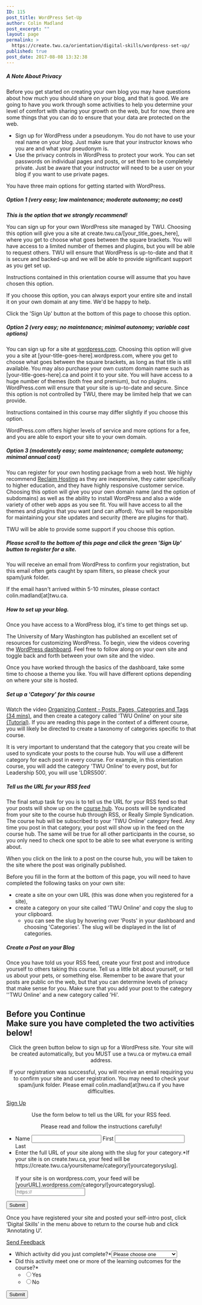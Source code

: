 ```yaml
---
ID: 115
post_title: WordPress Set-Up
author: Colin Madland
post_excerpt: ""
layout: page
permalink: >
  https://create.twu.ca/orientation/digital-skills/wordpress-set-up/
published: true
post_date: 2017-08-08 13:32:38
---
```

##### A Note About Privacy

Before you get started on creating your own blog you may have questions about how much you should share on your blog, and that is good. We are going to have you work through some activities to help you determine your level of comfort with sharing your growth on the web, but for now, there are some things that you can do to ensure that your data are protected on the web.

* Sign up for WordPress under a pseudonym. You do not have to use your real name on your blog. Just make sure that your instructor knows who you are and what your pseudonym is.
* Use the privacy controls in WordPress to protect your work. You can set passwords on individual pages and posts, or set them to be completely private. Just be aware that your instructor will need to be a user on your blog if you want to use private pages.

You have three main options for getting started with WordPress.

##### Option 1 \(very easy; low maintenance; moderate autonomy; no cost\)

_**This is the option that we strongly recommend!**_

You can sign up for your own WordPress site managed by TWU. Choosing this option will give you a site at create.twu.ca/\[your\_title\_goes\_here\], where you get to choose what goes between the square brackets. You will have access to a limited number of themes and plugins, but you will be able to request others. TWU will ensure that WordPress is up-to-date and that it is secure and backed-up and we will be able to provide significant support as you get set up.

Instructions contained in this orientation course will assume that you have chosen this option.

If you choose this option, you can always export your entire site and install it on your own domain at any time. We'd be happy to help.

Click the 'Sign Up' button at the bottom of this page to choose this option.

##### Option 2 \(very easy; no maintenance; minimal autonomy; variable cost options\)

You can sign up for a site at [wordpress.com](http://wordpress.com). Choosing this option will give you a site at \[your-title-goes-here\].wordpress.com, where you get to choose what goes between the square brackets, as long as that title is still available. You may also purchase your own custom domain name such as \[your-title-goes-here\].ca and point it to your site. You will have access to a huge number of themes \(both free and premium\), but no plugins. WordPress.com will ensure that your site is up-to-date and secure. Since this option is not controlled by TWU, there may be limited help that we can provide.

Instructions contained in this course may differ slightly if you choose this option.

WordPress.com offers higher levels of service and more options for a fee, and you are able to export your site to your own domain.

##### Option 3 \(moderately easy; some maintenance; complete autonomy; minimal annual cost\)

You can register for your own hosting package from a web host. We highly recommend [Reclaim Hosting](http://reclaimhosting.com) as they are inexpensive, they cater specifically to higher education, and they have highly responsive customer service. Choosing this option will give you your own domain name \(and the option of subdomains\) as well as the ability to install WordPress and also a wide variety of other web apps as you see fit. You will have access to all the themes and plugins that you want \(and can afford\). You will be responsible for maintaining your site updates and security \(there are plugins for that\).

TWU will be able to provide some support if you choose this option.

##### Please scroll to the bottom of this page and click the green 'Sign Up' button to register for a site.

You will receive an email from WordPress to confirm your registration, but this email often gets caught by spam filters, so please check your spam/junk folder.

If the email hasn't arrived within 5-10 minutes, please contact colin.madland[at]twu.ca.

##### How to set up your blog.

Once you have access to a WordPress blog, it's time to get things set up.

The University of Mary Washington has published an excellent set of resources for customizing WordPress. To begin, view the videos covering the [WordPress dashboard](http://umw.domains/wordpress-basics/#dashboard). Feel free to follow along on your own site and toggle back and forth between your own site and the video.

Once you have worked through the basics of the dashboard, take some time to choose a theme you like. You will have different options depending on where your site is hosted.

##### Set up a 'Category' for this course

Watch the video [Organizing Content - Posts, Pages, Categories and Tags (34 mins)](https://wordpress.tv/2017/09/26/al-davis-organizing-your-content-pages-posts-categories-and-tags/), and then create a category called 'TWU Online' on your site [(Tutorial)](https://twonline.gitbooks.io/wordpress/content/post-settings.html). If you are reading this page in the context of a different course, you will likely be directed to create a taxonomy of categories specific to that course.

It is very important to understand that the category that you create will be used to syndicate your posts to the course hub. You will use a different category for each post in every course. For example, in this orientation course, you will add the category 'TWU Online' to every post, but for Leadership 500, you will use 'LDRS500'.

##### Tell us the URL for your RSS feed

The final setup task for you is to tell us the URL for your RSS feed so that your posts will show up on the [course hub](https://create.twu.ca/orientation). You posts will be syndicated from your site to the course hub through RSS, or Really Simple Syndication. The course hub will be subscribed to your 'TWU Online' category feed. Any time you post in that category, your post will show up in the feed on the course hub. The same will be true for all other participants in the course, so you only need to check one spot to be able to see what everyone is writing about.

When you click on the link to a post on the course hub, you will be taken to the site where the post was originally published.

Before you fill in the form at the bottom of this page, you will need to have completed the following tasks on your own site:

* create a site on your own URL (this was done when you registered for a site),
* create a category on your site called 'TWU Online' and copy the slug to your clipboard.
  - you can see the slug by hovering over 'Posts' in your dashboard and choosing 'Categories'. The slug will be displayed in the list of categories.

##### Create a Post on your Blog

Once you have told us your RSS feed, create your first post and introduce yourself to others taking this course. Tell us a little bit about yourself, or tell us about your pets, or something else. Remember to be aware that your posts are public on the web, but that you can determine levels of privacy that make sense for you. Make sure that you add your post to the category ''TWU Online' and a new category called 'Hi'.

<h5 style="text-align: center;"></h5>

<!--themify_builder_static--><h2>Before you Continue<br/>Make sure you have completed the two activities below!</h2>


 <p style="text-align: center;">Click the green button below to sign up for a WordPress site. Your site will be created automatically, but you MUST use a twu.ca or mytwu.ca email address.</p><p style="text-align: center;">If your registration was successful, you will receive an email requiring you to confirm your site and user registration. You may need to check your spam/junk folder. Please email colin.madland[at]twu.ca if you have difficulties.</p>

 <a href="https://create.twu.ca/register" > Sign Up </a>


 <p style="text-align: center;">Use the form below to tell us the URL for your RSS feed.</p> <p style="text-align: center;">Please read and follow the instructions carefully!</p>
 <form method='post' enctype='multipart/form-data' id='gform_2' action='/orientation/wp-admin/post.php'> <ul id='gform_fields_2' class='gform_fields top_label form_sublabel_below description_below'><li id='field_2_1' class='gfield field_sublabel_below field_description_below gfield_visibility_visible' ><label class='gfield_label gfield_label_before_complex' for='input_2_1_3' >Name</label> <input type='text' name='input_1.3' id='input_2_1_3' value='' aria-label='First name' tabindex='2' aria-invalid="false" /> <label for='input_2_1_3' >First</label> <input type='text' name='input_1.6' id='input_2_1_6' value='' aria-label='Last name' tabindex='4' aria-invalid="false" /> <label for='input_2_1_6' >Last</label> </li><li id='field_2_2' class='gfield gfield_contains_required field_sublabel_below field_description_above gfield_visibility_visible' ><label class='gfield_label' for='input_2_2' >Enter the full URL of your site along with the slug for your category.*</label>If your site is on create.twu.ca, your feed will be https://create.twu.ca/yoursitename/category/[yourcategoryslug]. <br> <br> If your site is on wordpress.com, your feed will be [yourURL].wordpress.com/category/[yourcategoryslug]. <br> <input name='input_2' id='input_2_2' type='text' value='' class='medium' tabindex='6' placeholder='https://' aria-required="true" aria-invalid="false"/> </li> </ul> <input type='submit' id='gform_submit_button_2' class='gform_button button' value='Submit' tabindex='7' onclick='if(window["gf_submitting_2"]){return false;} window["gf_submitting_2"]=true; ' onkeypress='if( event.keyCode == 13 ){ if(window["gf_submitting_2"]){return false;} window["gf_submitting_2"]=true; jQuery("#gform_2").trigger("submit",[true]); }' /> <input type='hidden' class='gform_hidden' name='is_submit_2' value='1' /> <input type='hidden' class='gform_hidden' name='gform_submit' value='2' /> <input type='hidden' class='gform_hidden' name='gform_unique_id' value='' /> <input type='hidden' class='gform_hidden' name='state_2' value='WyJbXSIsImM2ZjNkYjlmODMyMWYxZWZiYTAxZGZiYjBlMzZkMzY2Il0=' /> <input type='hidden' class='gform_hidden' name='gform_target_page_number_2' id='gform_target_page_number_2' value='0' /> <input type='hidden' class='gform_hidden' name='gform_source_page_number_2' id='gform_source_page_number_2' value='1' /> <input type='hidden' name='gform_field_values' value='' /> </form>
 <p>Once you have registered your site and posted your self-intro post, click &#8216;Digital Skills&#8217; in the menu above to return to the course hub and click &#8216;Annotating U&#8217;.</p>

 <a href="#" data-behavior="toggle" data-label="Send Feedback" data-lesslabel="NVM" data-hover="light-green" data-remove="green"> Send Feedback </a>

 <form method='post' enctype='multipart/form-data' id='gform_4' action='/orientation/wp-admin/post.php'> <ul id='gform_fields_4' class='gform_fields top_label form_sublabel_below description_below'><li id='field_4_3' class='gfield gfield_contains_required field_sublabel_below field_description_below gfield_visibility_visible' ><label class='gfield_label' for='input_4_3' >Which activity did you just complete?*</label><select name='input_3' id='input_4_3' class='medium gfield_select' tabindex='1' aria-required="true" aria-invalid="false"><option value='' selected='selected' class='gf_placeholder'>Please choose one</option><option value='WordPress Setup' >WordPress Setup</option><option value='Narrating u' >Narrating u</option><option value='Curating U' >Curating U</option><option value='Tracking the Trackers' >Tracking the Trackers</option><option value='Finding U' >Finding U</option><option value='Great Googly Moogly' >Great Googly Moogly</option><option value='The Art of Crap Detection' >The Art of Crap Detection</option><option value='1000 Words' >1000 Words</option><option value='Audio I' >Audio I</option><option value='Audio II' >Audio II</option><option value='Sound Effect Story' >Sound Effect Story</option></select></li><li id='field_4_2' class='gfield gfield_contains_required field_sublabel_below field_description_below gfield_visibility_visible' ><label class='gfield_label' >Did this activity meet one or more of the learning outcomes for the course?*</label><ul class='gfield_radio' id='input_4_2'><li class='gchoice_4_2_0'><input name='input_2' type='radio' value='Yes' id='choice_4_2_0' tabindex='2' /><label for='choice_4_2_0' id='label_4_2_0'>Yes</label></li><li class='gchoice_4_2_1'><input name='input_2' type='radio' value='No' id='choice_4_2_1' tabindex='3' /><label for='choice_4_2_1' id='label_4_2_1'>No</label></li></ul></li> </ul> <input type='submit' id='gform_submit_button_4' class='gform_button button' value='Submit' tabindex='4' onclick='if(window["gf_submitting_4"]){return false;} window["gf_submitting_4"]=true; ' onkeypress='if( event.keyCode == 13 ){ if(window["gf_submitting_4"]){return false;} window["gf_submitting_4"]=true; jQuery("#gform_4").trigger("submit",[true]); }' /> <input type='hidden' class='gform_hidden' name='is_submit_4' value='1' /> <input type='hidden' class='gform_hidden' name='gform_submit' value='4' /> <input type='hidden' class='gform_hidden' name='gform_unique_id' value='' /> <input type='hidden' class='gform_hidden' name='state_4' value='WyJbXSIsImM2ZjNkYjlmODMyMWYxZWZiYTAxZGZiYjBlMzZkMzY2Il0=' /> <input type='hidden' class='gform_hidden' name='gform_target_page_number_4' id='gform_target_page_number_4' value='0' /> <input type='hidden' class='gform_hidden' name='gform_source_page_number_4' id='gform_source_page_number_4' value='1' /> <input type='hidden' name='gform_field_values' value='' /> </form><!--/themify_builder_static-->
